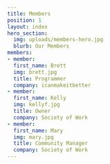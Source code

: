 ```yaml
---
title: Members
position: 1
layout: index
hero_section:
  img: uploads/members-hero.jpg
  blurb: Our Members
members:
- member: 
  first_name: Brett
  img: brett.jpg
  title: Programmer
  company: icanmakeitbetter
- member: 
  first_name: Kelly
  img: kellyf.jpg
  title: Owner
  company: Society of Work
- member: 
  first_name: Mary
  img: mary.jpg
  title: Community Manager
  company: Society of Work
---
```


